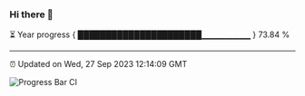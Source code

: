 ### Hi there 👋

⏳ Year progress { ██████████████████████▁▁▁▁▁▁▁▁ } 73.84 %

---

⏰ Updated on Wed, 27 Sep 2023 12:14:09 GMT

![Progress Bar CI](https://github.com/Shyam-Makwana/GitHub-Actions-Demo/workflows/Progress%20Bar%20CI/badge.svg)
